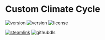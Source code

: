 # Custom Climate Cycle
![version](https://img.shields.io/badge/RimWorld-1.2-brightgreen.svg) ![version](https://img.shields.io/github/v/release/dninemfive/ccc?color=brightgreen&label=Mod%20version) ![license](https://img.shields.io/badge/License-Modified%20MIT-brightgreen.svg)

[![steamlink](https://raster.shields.io/steam/downloads/1684902496.png?color=blue&label=Workshop&logo=steam)](https://steamcommunity.com/sharedfiles/filedetails/?id=1684902496) ![githubdls](https://img.shields.io/github/downloads/dninemfive/ccc/total?color=blue&label=Github&logo=github)